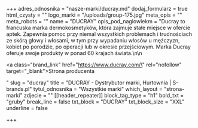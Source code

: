 +++
adres_odnosnika = "nasze-marki/ducray.md"
dodaj_formularz = true
html_czysty = ""
logo_marki = "/uploads/group-175.jpg"
meta_opis = ""
meta_robots = ""
name = "DUCRAY"
opis_pod_naglowiekm = "Ducray to francuska marka dermokosmetyków, która zajmuje stałe miejsce w ofercie aptek. Zapewnia pomoc przy niemal wszystkich problemach i trudnościach ze skórą głowy i włosami, w tym przy wypadaniu włosów u mężczyzn, kobiet po porodzie, po operacji lub w okresie przejściowym. Marka Ducray oferuje swoje produkty w ponad 60 krajach świata.\n\n    <p><a class=\"brand_link\" href=\"https://www.ducray.com/\" rel=\"nofollow\" target=\"_blank\">Strona producenta</a></p>"
slug = "ducray"
title = "DUCRAY - Dystrybutor marki, Hurtownia | S-brands.pl"
tytul_odnosnika = "Wszystkie marki"
which_layout = "strona-marki"
zdjecie = ""
[[header_repeater]]
block_tag_type = "h1"
bold_txt = "gruby"
break_line = false
txt_block = "DUCRAY"
txt_block_size = "XXL"
underline = false

+++
